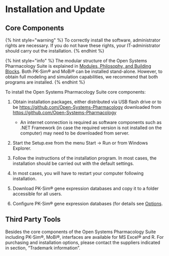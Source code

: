 # Installation and Update

## Core Components

{% hint style="warning" %}
To correctly install the software, administrator rights are necessary. If you do not have these rights, your IT-administrator should carry out the installation.
{% endhint %}

{% hint style="info" %}
The modular structure of the Open Systems Pharmacology Suite is explained in [Modules, Philosophy, and Building Blocks](modules-philsophy-building-blocks.md). Both PK-Sim® and MoBi® can be installed stand-alone. However, to obtain full modeling and simulation capabilities, we recommend that both programs are installed.
{% endhint %}

To install the Open Systems Pharmacology Suite core components:

1.  Obtain installation packages, either distributed via USB flash drive or to be https://github.com/Open-Systems-Pharmacology downloaded from https://github.com/Open-Systems-Pharmacology

    - An internet connection is required as software components such as .NET Framework (in case the required version is not installed on the computer) may need to be downloaded from server.

2.  Start the Setup.exe from the menu Start -> Run or from Windows Explorer.

3.  Follow the instructions of the installation program. In most cases, the installation should be carried out with the default settings.

4.  In most cases, you will have to restart your computer following installation.

5.  Download PK-Sim® gene expression databases and copy it to a folder accessible for all users.

6.  Configure PK-Sim® gene expression databases (for details see [Options](../part-3/pk-sim-options.md).

## Third Party Tools

Besides the core components of the Open Systems Pharmacology Suite including PK-Sim®, MoBi®, interfaces are available for MS Excel® and R. For purchasing and installation options, please contact the suppliers indicated in section, “Trademark information”.
